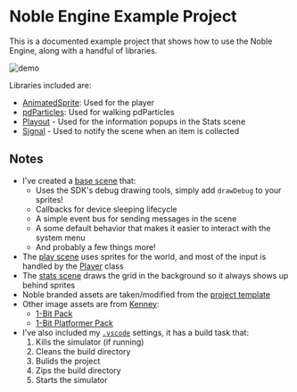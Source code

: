 # Noble Engine Example Project

This is a documented example project that shows how to use the Noble Engine, along with a handful of libraries.

![demo](demo.gif)

Libraries included are:

* [AnimatedSprite](https://github.com/Whitebrim/AnimatedSprite): Used for the player
* [pdParticles](https://github.com/PossiblyAxolotl/pdParticles): Used for walking pdParticles
* [Playout](https://github.com/potch/playout) - Used for the information popups in the Stats scene
* [Signal](https://github.com/DidierMalenfant/Signal) - Used to notify the scene when an item is collected

## Notes

* I've created a [base scene](source/scenes/BaseScene.lua) that:
  * Uses the SDK's debug drawing tools, simply add `drawDebug` to your sprites!
  * Callbacks for device sleeping lifecycle
  * A simple event bus for sending messages in the scene
  * A some default behavior that makes it easier to interact with the system menu
  * And probably a few things more!
* The [play scene](source/scenes/Play.lua) uses sprites for the world, and most of the input is handled by the [Player](source/scripts/Player.lua) class
* The [stats scene](source/scenes/Stats.lua) draws the grid in the background so it always shows up behind sprites
* Noble branded assets are taken/modified from the [project template](https://github.com/NobleRobot/NobleEngine-ProjectTemplate)
* Other image assets are from [Kenney](https://www.kenney.nl):
  * [1-Bit Pack](https://kenney.nl/assets/1-bit-pack)
  * [1-Bit Platformer Pack](https://kenney.nl/assets/1-bit-platformer-pack)
* I've also included my [`.vscode`](.vscode) settings, it has a build task that:
  1. Kills the simulator (if running)
  2. Cleans the build directory
  3. Bulids the project
  4. Zips the build directory
  5. Starts the simulator
